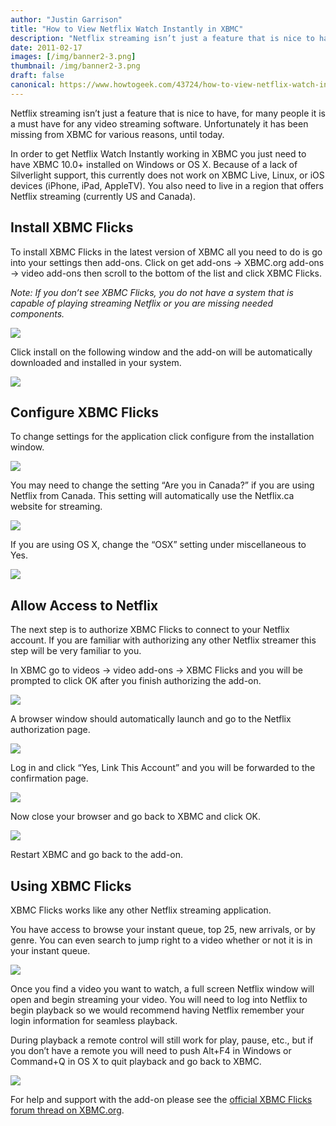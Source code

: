 ```yaml
---
author: "Justin Garrison"
title: "How to View Netflix Watch Instantly in XBMC"
description: "Netflix streaming isn’t just a feature that is nice to have, for many people"
date: 2011-02-17
images: [/img/banner2-3.png]
thumbnail: /img/banner2-3.png
draft: false
canonical: https://www.howtogeek.com/43724/how-to-view-netflix-watch-instantly-in-xbmc/
---
```


Netflix streaming isn’t just a feature that is nice to have, for many people it is a must have for any video streaming software. Unfortunately it has been missing from XBMC for various reasons, until today.

In order to get Netflix Watch Instantly working in XBMC you just need to have XBMC 10.0+ installed on Windows or OS X. Because of a lack of Silverlight support, this currently does not work on XBMC Live, Linux, or iOS devices (iPhone, iPad, AppleTV). You also need to live in a region that offers Netflix streaming (currently US and Canada).

## Install XBMC Flicks

To install XBMC Flicks in the latest version of XBMC all you need to do is go into your settings then add-ons. Click on get add-ons -> XBMC.org add-ons -> video add-ons then scroll to the bottom of the list and click XBMC Flicks.

_Note: If you don’t see XBMC Flicks, you do not have a system that is capable of playing streaming Netflix or you are missing needed components._

![](/img/install-02.png)

Click install on the following window and the add-on will be automatically downloaded and installed in your system.

![](/img/install-00.png)

## Configure XBMC Flicks

To change settings for the application click configure from the installation window.

![](/img/settings-00.png)

You may need to change the setting “Are you in Canada?” if you are using Netflix from Canada. This setting will automatically use the Netflix.ca website for streaming.

![](/img/xbmc-flicks-settings-01.png)

If you are using OS X, change the “OSX” setting under miscellaneous to Yes.

![](/img/xbmc-flicks-settings-03.png)

## Allow Access to Netflix

The next step is to authorize XBMC Flicks to connect to your Netflix account. If you are familiar with authorizing any other Netflix streamer this step will be very familiar to you.

In XBMC go to videos -> video add-ons -> XBMC Flicks and you will be prompted to click OK after you finish authorizing the add-on.

![](/img/setup-01.png)

A browser window should automatically launch and go to the Netflix authorization page.

![](/img/setup-02.png)

Log in and click “Yes, Link This Account” and you will be forwarded to the confirmation page.

![](/img/setup-03.png)

Now close your browser and go back to XBMC and click OK.

![](/img/setup-04.png)

Restart XBMC and go back to the add-on.

## Using XBMC Flicks

XBMC Flicks works like any other Netflix streaming application.

You have access to browse your instant queue, top 25, new arrivals, or by genre. You can even search to jump right to a video whether or not it is in your instant queue.

![](/img/search-02.png)

Once you find a video you want to watch, a full screen Netflix window will open and begin streaming your video. You will need to log into Netflix to begin playback so we would recommend having Netflix remember your login information for seamless playback.

During playback a remote control will still work for play, pause, etc., but if you don’t have a remote you will need to push Alt+F4 in Windows or Command+Q in OS X to quit playback and go back to XBMC.

![](/img/it-crowd-02.png)

For help and support with the add-on please see the [official XBMC Flicks forum thread on XBMC.org](https://forum.xbmc.org/showthread.php?t=87552).
